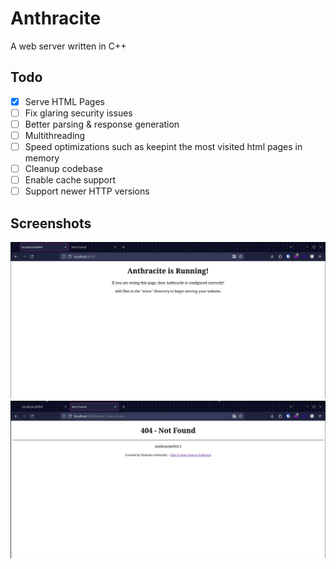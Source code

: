 # Anthracite
A web server written in C++

## Todo
- [x] Serve HTML Pages
- [ ] Fix glaring security issues 
- [ ] Better parsing & response generation 
- [ ] Multithreading 
- [ ] Speed optimizations such as keepint the most visited html pages in memory 
- [ ] Cleanup codebase 
- [ ] Enable cache support 
- [ ] Support newer HTTP versions 

## Screenshots

![A picture of the default index.html page used by Anthracite](https://github.com/nickorlow/anthracite/blob/main/.screenshots/default-page.png?raw=true)
![A picture of the Anthracite default 404 not found page](https://github.com/nickorlow/anthracite/blob/main/.screenshots/404-page.png?raw=true)
